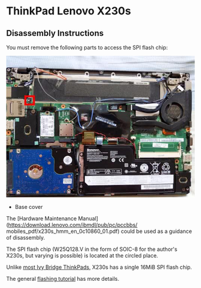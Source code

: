 # ThinkPad Lenovo X230s

## Disassembly Instructions

You must remove the following parts to access the SPI flash chip:

![x230s_bc_removed](x230s_bc_removed.jpg)

* Base cover

The [Hardware Maintenance Manual](https://download.lenovo.com/ibmdl/pub/pc/pccbbs/
mobiles_pdf/x230s_hmm_en_0c10860_01.pdf) could be used as a guidance of disassembly.

The SPI flash chip (W25Q128.V in the form of SOIC-8 for the author's X230s, but varying is possible)
is located at the circled place.

Unlike [most Ivy Bridge ThinkPads](Ivy_Bridge_series.md), X230s has a single 16MiB SPI flash chip.

The general [flashing tutorial](../../flash_tutorial/index.md) has more details.

